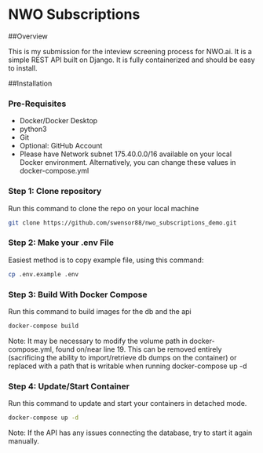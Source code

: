 # NWO Subscriptions

##Overview

This is my submission for the inteview screening process for NWO.ai. It is a simple REST API built on Django. It is fully containerized and should be easy to install.

##Installation

### Pre-Requisites

- Docker/Docker Desktop
- python3
- Git
- Optional: GitHub Account
- Please have Network subnet 175.40.0.0/16 available on your local Docker environment. Alternatively, you can change these values in docker-compose.yml

### Step 1: Clone repository

Run this command to clone the repo on your local machine
```bash
git clone https://github.com/swensor88/nwo_subscriptions_demo.git
```

### Step 2: Make your .env File

Easiest method is to copy example file, using this command:
```bash
cp .env.example .env
```

### Step 3: Build With Docker Compose

Run this command to build images for the db and the api

```bash
docker-compose build
```

Note: It may be necessary to modify the volume path in docker-compose.yml, found on/near line 19. This can be removed entirely (sacrificing the ability to import/retrieve db dumps on the container) or replaced with a path that is writable when running docker-compose up -d


### Step 4: Update/Start Container

Run this command to update and start your containers in detached mode.
```bash
docker-compose up -d
```

Note: If the API has any issues connecting the database, try to start it again manually.
